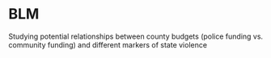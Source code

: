 # BLM
Studying potential relationships between county budgets (police funding vs. community funding) and different markers of state violence

